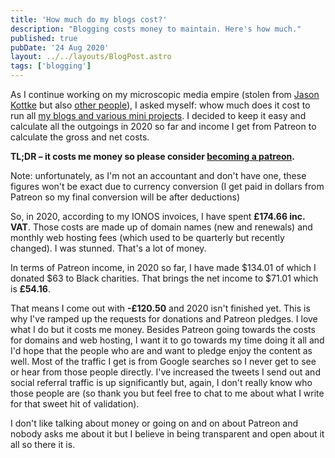 ```yaml
---
title: 'How much do my blogs cost?'
description: "Blogging costs money to maintain. Here's how much."
published: true
pubDate: '24 Aug 2020'
layout: ../../layouts/BlogPost.astro
tags: ['blogging']
---
```


As I continue working on my microscopic media empire (stolen from [Jason Kottke](https://www.lifehacker.com.au/2018/09/im-jason-kottke-creator-of-kottkeorg-and-this-is-how-i-parent/) but also [other people](http://www.jimestill.com/2016/02/ceo-and-7-minute-workout.html?m=1)), I asked myself: whow much does it cost to run all [my blogs and various mini projects](/projects/). I decided to keep it easy and calculate all the outgoings in 2020 so far and income I get from Patreon to calculate the gross and net costs.

**TL;DR – it costs me money so please consider [becoming a patreon](https://www.patreon.com/bePatron?u=4293137).**

Note: unfortunately, as I'm not an accountant and don't have one, these figures won't be exact due to currency conversion (I get paid in dollars from Patreon so my final conversion will be after deductions)

So, in 2020, according to my IONOS invoices, I have spent **£174.66 inc. VAT**. Those costs are made up of domain names (new and renewals) and monthly web hosting fees (which used to be quarterly but recently changed). I was stunned. That's a lot of money.

In terms of Patreon income, in 2020 so far, I have made $134.01 of which I donated $63 to Black charities. That brings the net income to $71.01 which is **£54.16**.

That means I come out with **-£120.50** and 2020 isn't finished yet. This is why I've ramped up the requests for donations and Patreon pledges. I love what I do but it costs me money. Besides Patreon going towards the costs for domains and web hosting, I want it to go towards my time doing it all and I'd hope that the people who are and want to pledge enjoy the content as well. Most of the traffic I get is from Google searches so I never get to see or hear from those people directly. I've increased the tweets I send out and social referral traffic is up significantly but, again, I don't really know who those people are (so thank you but feel free to chat to me about what I write for that sweet hit of validation).

I don't like talking about money or going on and on about Patreon and nobody asks me about it but I believe in being transparent and open about it all so there it is.